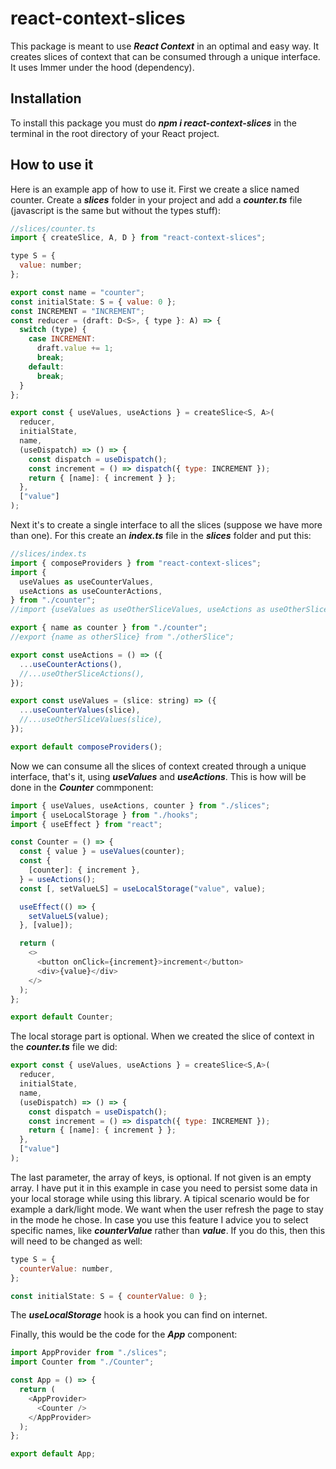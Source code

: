 # react-context-slices

This package is meant to use **_React Context_** in an optimal and easy way. It creates slices of context that can be consumed through a unique interface. It uses Immer under the hood (dependency).

## Installation

To install this package you must do **_npm i react-context-slices_** in the terminal in the root directory of your React project.

## How to use it

Here is an example app of how to use it. First we create a slice named counter. Create a **_slices_** folder in your project and add a **_counter.ts_** file (javascript is the same but without the types stuff):

```javascript
//slices/counter.ts
import { createSlice, A, D } from "react-context-slices";

type S = {
  value: number;
};

export const name = "counter";
const initialState: S = { value: 0 };
const INCREMENT = "INCREMENT";
const reducer = (draft: D<S>, { type }: A) => {
  switch (type) {
    case INCREMENT:
      draft.value += 1;
      break;
    default:
      break;
  }
};

export const { useValues, useActions } = createSlice<S, A>(
  reducer,
  initialState,
  name,
  (useDispatch) => () => {
    const dispatch = useDispatch();
    const increment = () => dispatch({ type: INCREMENT });
    return { [name]: { increment } };
  },
  ["value"]
);
```

Next it's to create a single interface to all the slices (suppose we have more than one). For this create an **_index.ts_** file in the **_slices_** folder and put this:

```javascript
//slices/index.ts
import { composeProviders } from "react-context-slices";
import {
  useValues as useCounterValues,
  useActions as useCounterActions,
} from "./counter";
//import {useValues as useOtherSliceValues, useActions as useOtherSliceActions} from "./otherSlice";

export { name as counter } from "./counter";
//export {name as otherSlice} from "./otherSlice";

export const useActions = () => ({
  ...useCounterActions(),
  //...useOtherSliceActions(),
});

export const useValues = (slice: string) => ({
  ...useCounterValues(slice),
  //...useOtherSliceValues(slice),
});

export default composeProviders();
```

Now we can consume all the slices of context created through a unique interface, that's it, using **_useValues_** and **_useActions_**. This is how will be done in the **_Counter_** commponent:

```javascript
import { useValues, useActions, counter } from "./slices";
import { useLocalStorage } from "./hooks";
import { useEffect } from "react";

const Counter = () => {
  const { value } = useValues(counter);
  const {
    [counter]: { increment },
  } = useActions();
  const [, setValueLS] = useLocalStorage("value", value);

  useEffect(() => {
    setValueLS(value);
  }, [value]);

  return (
    <>
      <button onClick={increment}>increment</button>
      <div>{value}</div>
    </>
  );
};

export default Counter;
```

The local storage part is optional. When we created the slice of context in the **_counter.ts_** file we did:

```javascript
export const { useValues, useActions } = createSlice<S,A>(
  reducer,
  initialState,
  name,
  (useDispatch) => () => {
    const dispatch = useDispatch();
    const increment = () => dispatch({ type: INCREMENT });
    return { [name]: { increment } };
  },
  ["value"]
);
```

The last parameter, the array of keys, is optional. If not given is an empty array. I have put it in this example in case you need to persist some data in your local storage while using this library. A tipical scenario would be for example a dark/light mode. We want when the user refresh the page to stay in the mode he chose. In case you use this feature I advice you to select specific names, like **_counterValue_** rather than **_value_**. If you do this, then this will need to be changed as well:

```javascript
type S = {
  counterValue: number,
};

const initialState: S = { counterValue: 0 };
```

The **_useLocalStorage_** hook is a hook you can find on internet.

Finally, this would be the code for the **_App_** component:

```javascript
import AppProvider from "./slices";
import Counter from "./Counter";

const App = () => {
  return (
    <AppProvider>
      <Counter />
    </AppProvider>
  );
};

export default App;
```
